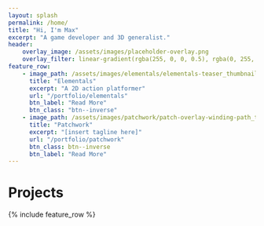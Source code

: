 ```yaml
---
layout: splash
permalink: /home/
title: "Hi, I'm Max"
excerpt: "A game developer and 3D generalist."
header:
    overlay_image: /assets/images/placeholder-overlay.png
    overlay_filter: linear-gradient(rgba(255, 0, 0, 0.5), rgba(0, 255, 255, 0.5))
feature_row:
    - image_path: /assets/images/elementals/elementals-teaser_thumbnail.png
      title: "Elementals"
      excerpt: "A 2D action platformer"
      url: "/portfolio/elementals"
      btn_label: "Read More"
      btn_class: "btn--inverse"
    - image_path: /assets/images/patchwork/patch-overlay-winding-path_thumbnail.png
      title: "Patchwork"
      excerpt: "[insert tagline here]"
      url: "/portfolio/patchwork"
      btn_class: btn--inverse
      btn_label: "Read More"
---
```


# Projects

{% include feature_row %}

